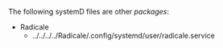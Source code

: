 The following systemD files are other *packages*:

- Radicale
  - ../../../../Radicale/.config/systemd/user/radicale.service
